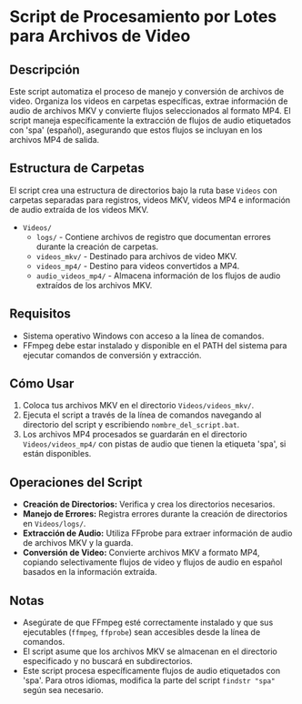 # Script de Procesamiento por Lotes para Archivos de Video

## Descripción

Este script automatiza el proceso de manejo y conversión de archivos de video. Organiza los videos en carpetas específicas, extrae información de audio de archivos MKV y convierte flujos seleccionados al formato MP4. El script maneja específicamente la extracción de flujos de audio etiquetados con 'spa' (español), asegurando que estos flujos se incluyan en los archivos MP4 de salida.

## Estructura de Carpetas

El script crea una estructura de directorios bajo la ruta base `Videos` con carpetas separadas para registros, videos MKV, videos MP4 e información de audio extraída de los videos MKV.

- `Videos/`
  - `logs/` - Contiene archivos de registro que documentan errores durante la creación de carpetas.
  - `videos_mkv/` - Destinado para archivos de video MKV.
  - `videos_mp4/` - Destino para videos convertidos a MP4.
  - `audio_videos_mp4/` - Almacena información de los flujos de audio extraídos de los archivos MKV.

## Requisitos

- Sistema operativo Windows con acceso a la línea de comandos.
- FFmpeg debe estar instalado y disponible en el PATH del sistema para ejecutar comandos de conversión y extracción.

## Cómo Usar

1. Coloca tus archivos MKV en el directorio `Videos/videos_mkv/`.
2. Ejecuta el script a través de la línea de comandos navegando al directorio del script y escribiendo `nombre_del_script.bat`.
3. Los archivos MP4 procesados se guardarán en el directorio `Videos/videos_mp4/` con pistas de audio que tienen la etiqueta 'spa', si están disponibles.

## Operaciones del Script

- **Creación de Directorios:** Verifica y crea los directorios necesarios.
- **Manejo de Errores:** Registra errores durante la creación de directorios en `Videos/logs/`.
- **Extracción de Audio:** Utiliza FFprobe para extraer información de audio de archivos MKV y la guarda.
- **Conversión de Video:** Convierte archivos MKV a formato MP4, copiando selectivamente flujos de video y flujos de audio en español basados en la información extraída.

## Notas

- Asegúrate de que FFmpeg esté correctamente instalado y que sus ejecutables (`ffmpeg`, `ffprobe`) sean accesibles desde la línea de comandos.
- El script asume que los archivos MKV se almacenan en el directorio especificado y no buscará en subdirectorios.
- Este script procesa específicamente flujos de audio etiquetados con 'spa'. Para otros idiomas, modifica la parte del script `findstr "spa"` según sea necesario.
